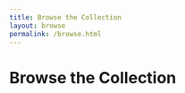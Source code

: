 ```yaml
---
title: Browse the Collection
layout: browse
permalink: /browse.html
---
```


# Browse the Collection
